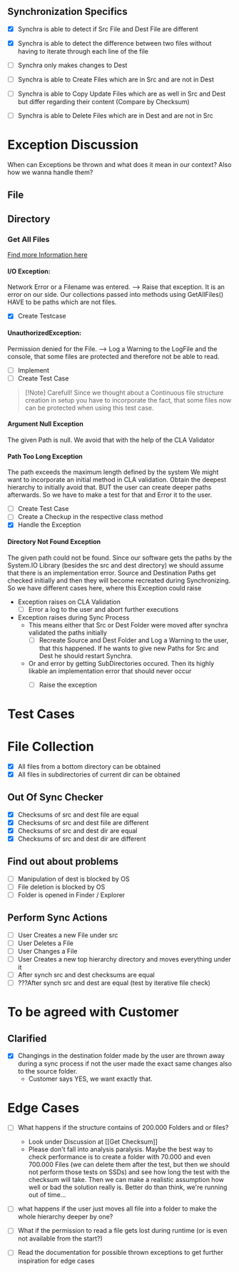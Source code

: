 ## Synchronization Specifics

- [x] Synchra is able to detect if Src File and Dest File are different
- [x] Synchra is able to detect the difference between two files without having to iterate through each line of the file

- [ ] Synchra only makes changes to Dest
- [ ] Synchra is able to Create Files which are in Src and are not in Dest
- [ ] Synchra is able to Copy Update Files which are as well in Src and Dest but differ regarding their content (Compare by Checksum)
- [ ] Synchra is able to Delete Files which are in Dest and are not in Src

# Exception Discussion
When can Exceptions be thrown and what does it mean in our context? Also how we wanna handle them?

## File

## Directory
### Get All Files
[Find more Information here](https://learn.microsoft.com/de-de/dotnet/api/system.io.directory.getfiles?view=net-8.0)
#### I/O Exception: 
Network Error or a Filename was entered.
--> Raise that exception. It is an error on our side. Our collections passed into methods using GetAllFiles() HAVE to be paths which are not files.
- [x] Create Testcase

#### UnauthorizedException:
Permission denied for the File.
--> Log a Warning to the LogFile and the console, that some files are protected and therefore not be able to read.
- [ ] Implement
- [ ] Create Test Case

>[!Note] Carefull!
>Since we thought about a Continuous file structure creation in setup you have to incorporate the fact, that some files now can be protected when using this test case. 

#### Argument Null Exception
The given Path is null.
We avoid that with the help of the CLA Validator

#### Path Too Long Exception
The path exceeds the maximum length defined by the system 
We might want to incorporate an initial method in CLA validation. Obtain the deepest hierarchy to initially avoid that.
BUT the user can create deeper paths afterwards. So we have to make a test for that and Error it to the user.
- [ ] Create Test Case
- [ ] Create a Checkup in the respective class method
- [x] Handle the Exception

#### Directory Not Found Exception
The given path could not be found.
Since our software gets the paths by the System.IO Library (besides the src and dest directory) we should assume that there is an implementation error. 
Source and Destination Paths get checked initially and then they will become recreated during Synchronizing. So we have different cases here, where this Exception could raise

- Exception raises on CLA Validation
	- [ ] Error a log to the user and abort further executions
- Exception raises during Sync Process
	- This means either that Src or Dest Folder were moved after synchra validated the paths initially
		- [ ] Recreate Source and Dest Folder and Log a Warning to the user, that this happened. If he wants to give new Paths for Src and Dest he should restart Synchra.
	- Or and error by getting SubDirectories occured. Then its highly likable an implementation error that should never occur
		- [ ] Raise the exception 


# Test Cases

# File Collection
- [x] All files from a bottom directory can be obtained
- [x] All files in subdirectories of current dir can be obtained
## Out Of Sync Checker
- [x] Checksums of src and dest file are equal
- [x] Checksums of src and dest fiile are different
- [x] Checksums of src and dest dir are equal
- [x] Checksums of src and dest dir are different

## Find out about problems
- [ ] Manipulation of dest is blocked by OS 
- [ ] File deletion is blocked by OS
- [ ] Folder is opened in Finder / Explorer

## Perform Sync Actions
- [ ] User Creates a new File under src
- [ ] User Deletes a File
- [ ] User Changes a File
- [ ] User Creates a new top hierarchy directory and moves everything under it
- [ ] After synch src and dest checksums are equal
- [ ] ???After synch src and dest are equal (test by iterative file check)

# To be agreed with Customer

## Clarified
- [x] Changings in the destination folder made by the user are thrown away during a sync process if not the user made the exact same changes also to the source folder.
	- Customer says YES, we want exactly that. 

# Edge Cases
- [ ] What happens if the structure contains of 200.000 Folders and or files?
	- Look under Discussion at [[Get Checksum]]
	- Please don't fall into analysis paralysis. Maybe the best way to check performance is to create a folder with 70.000 and even 700.000 Files (we can delete them after the test, but then we should not perform those tests on SSDs) and see how long the test with the checksum will take. 
	  Then we can make a realistic assumption how well or bad the solution really is. 
	  Better do than think, we're running out of time... 
- [ ] what happens if the user just moves all file into a folder to make the whole hierarchy deeper by one?
- [ ] What if the permission to read a file gets lost during runtime (or is even not available from the start?)

- [ ] Read the documentation for possible thrown exceptions to get further inspiration for edge cases